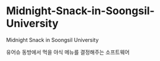 # Midnight-Snack-in-Soongsil-University
Midnight Snack in Soongsil University 

유어슈 동방에서 먹을 야식 메뉴를 결정해주는 소프트웨어
